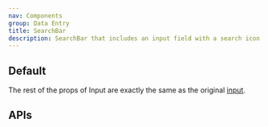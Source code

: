```yaml
---
nav: Components
group: Data Entry
title: SearchBar
description: SearchBar that includes an input field with a search icon and clear button, allowing users to easily search for specific items or content.
---
```


## Default

The rest of the props of Input are exactly the same as the original [input](https://ant.design/components/input).

<code src="./demos/index.tsx" nopadding></code>

## APIs

<API></API>
